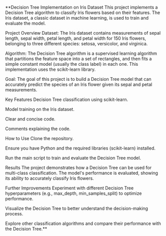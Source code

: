 **Decision Tree Implementation on Iris Dataset
This project implements a Decision Tree algorithm to classify Iris flowers based on their features. The Iris dataset, a classic dataset in machine learning, is used to train and evaluate the model.

Project Overview
Dataset: The Iris dataset contains measurements of sepal length, sepal width, petal length, and petal width for 150 Iris flowers, belonging to three different species: setosa, versicolor, and virginica.

Algorithm: The Decision Tree algorithm is a supervised learning algorithm that partitions the feature space into a set of rectangles, and then fits a simple constant model (usually the class label) in each one.  This implementation uses the scikit-learn library.

Goal: The goal of this project is to build a Decision Tree model that can accurately predict the species of an Iris flower given its sepal and petal measurements.

Key Features
Decision Tree classification using scikit-learn.

Model training on the Iris dataset.

Clear and concise code.

Comments explaining the code.

How to Use
Clone the repository.

Ensure you have Python and the required libraries (scikit-learn) installed.

Run the main script to train and evaluate the Decision Tree model.

Results
The project demonstrates how a Decision Tree can be used for multi-class classification. The model's performance is evaluated, showing its ability to accurately classify Iris flowers.

Further Improvements
Experiment with different Decision Tree hyperparameters (e.g., max_depth, min_samples_split) to optimize performance.

Visualize the Decision Tree to better understand the decision-making process.

Explore other classification algorithms and compare their performance with the Decision Tree.**
